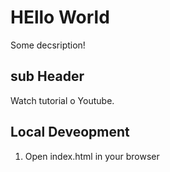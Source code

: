 # HEllo World

Some decsription!

## sub Header

Watch tutorial o Youtube.

## Local Deveopment

1. Open index.html in your browser
